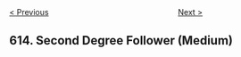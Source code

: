 <!--|This file generated by command(leetcode description); DO NOT EDIT.    |-->
<!--+----------------------------------------------------------------------+-->
<!--|@author    Openset <openset.wang@gmail.com>                           |-->
<!--|@link      https://github.com/openset                                 |-->
<!--|@home      https://github.com/openset/leetcode                        |-->
<!--+----------------------------------------------------------------------+-->

[< Previous](https://github.com/openset/leetcode/tree/master/problems/shortest-distance-in-a-line "Shortest Distance in a Line")
　　　　　　　　　　　　　　　　
[Next >](https://github.com/openset/leetcode/tree/master/problems/average-salary-departments-vs-company "Average Salary: Departments VS Company")

## 614. Second Degree Follower (Medium)


